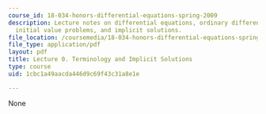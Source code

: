 ```yaml
---
course_id: 18-034-honors-differential-equations-spring-2009
description: Lecture notes on differential equations, ordinary differential equations,
  initial value problems, and implicit solutions.
file_location: /coursemedia/18-034-honors-differential-equations-spring-2009/1cbc1a49aacda446d9c69f43c31a8e1e_MIT18_034s09_lec0.pdf
file_type: application/pdf
layout: pdf
title: Lecture 0. Terminology and Implicit Solutions
type: course
uid: 1cbc1a49aacda446d9c69f43c31a8e1e

---
```

None